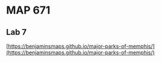 # MAP 671
## Lab 7

[https://benjaminsmaps.github.io/major-parks-of-memphis/](https://benjaminsmaps.github.io/major-parks-of-memphis/)
